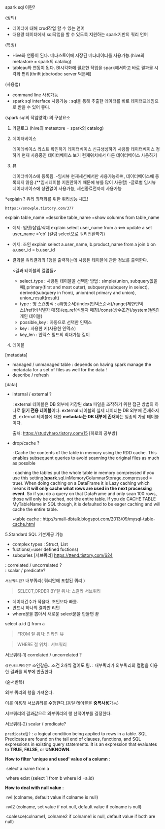 spark sql 이란?

(정의)

- 데이터에 대해 crud작업 할 수 있는 언어
- 대용량 데이터에서 sql작업을 할 수 있도록 지원하는 spark기반의 쿼리 언어

(특징)

- Hive와 연동이 된다. 메타스토어에 저장된 메타데이터를 사용가능.(hive의 metastore  = spark의 catalog)
- tableau와 연동이 된다. BI시각화에 필요한 작업을 spark에서하고 바로 결과물 시각화 편리(thrift jdbc/odbc server 덕분에)

(사용법)

- command line 사용가능
- spark sql interface 사용가능 : sql을 통해 추출한 데이터를 바로 데이터프레임으로 받을 수 있어 좋다.

(spark sql의 작업영역) 의 구성요소

1. 카탈로그 (hive의 metastore  = spark의 catalog)
2. 데이터베이스

   데이테베이스 리스트 확인하기
   데이터베이스 신규생성하기
   사용할 데이터베이스 정하기
   현재 사용중인 데이터베이스 보기
   현재위치에서 다른 데이터베이스 사용하기

3. 뷰

   데이터베이스에 등록됨.
   -임시뷰
   현재세션에서만 사용가능하며, 데이터베이스에 등록되지 않음.(**임시테이블 지원안하기 때문에 뷰를 많이 사용함)
   -글로벌 임시뷰
   데이터베이스에 상관없이 사용가능, 세션종료전까지 사용가능

*explain ? 쿼리 최적화를 위한 쿼리성능 체크!

```https://snowple.tistory.com/377```

explain table_name
=describe table_name
=show columns from table_name

- 예제: 업뎃/삽입/삭제
  explain select user_name from a
  <==> update a set user_name ='cb' (컬럼 select으로 쿼리전환하기)

- 예제: 조인
  explain select a.user_name, b.product_name 
  from a join b 
  on a.user_id = b.user_id

- 결과물
  쿼리결과의 1행을 출력하는데 사용된 테이블에 관한 정보를 출력한다.

  <결과 테이블의 컬럼들>

  - select_type : 사용된 테이블을 선택한 방법 : simple(union, subquery없을 때),primary(first and most outer), subquery(subquery in select), derived(subquery in from), union(not primary and union), union_result(result)
  - type : 행 스캔방식 : all(행순서)/index(인덱스순서)/range(제한인덱스)/ref(비식별자 매칭)/eq_ref(식별자 매칭)/const(상수조건)/system(컬럼1개인 테이블)
  - possible_key : 자동으로 선택한 인덱스
  - key : 사용한 키(사용한 인덱스)
  - key_len : 인덱스 필드의 최대가능 길이

4. 테이블

[metadata]

- managed / unmanaged table
  : depends on having spark manage the metadata for a set of files as well for the data !
- describe / refresh  

[data]

- internal / external ?

  : external 테이블은 DB 외부에 저장된 data 파일을 조작하기 위한 접근 방법의 하나로 **읽기 전용 테이블**이다. external 테이블의 실제 데이터는 DB 외부에 존재하지만, external 테이블에 대한 **metadata는 DB 내부에 존재**하는 일종의 가상 테이블이다.

  출처: <https://studyharo.tistory.com/15> [하로의 공부방]

- drop/cache  ?

  : Cache the contents of the table in memory using the RDD cache. This enables subsequent queries to avoid scanning the original files as much as possible

  : caching the tables put the whole table in memory compressed if you use this setting(**spark**.sql.inMemoryColumnarStorage.compressed = true). When doing caching on a DataFrame it is Lazy caching which means **it will only cache what rows are used in the next processing event**. So if you do a query on that DataFrame and only scan 100 rows, those will only be cached, not the entire table. If you do CACHE TABLE MyTableName in SQL though, it is defaulted to be eager caching and will cache the entire table.

  +table cache : http://small-dbtalk.blogspot.com/2013/09/mysql-table-cache.html

5.Standard SQL 기본제공 기능

- complex types : Struct, List
- fuctions(+user defined fuctions)
- subquries [서브쿼리] https://ttend.tistory.com/624 

: correlated / uncorrelated ? <br/>
: scalar / predicate?

  

  ```서브쿼리란?```  내부쿼리( 쿼리안에 포함된 쿼리 )

> SELECT,ORDER BY절 위치: 스칼라 서브쿼리

  * 데이터건수가 적을때, 조인보다 빠름. 
  * 반드시 하나의 결과만 리턴
  * where문을 뽑아서 새로운 select문을  만들면 끝

select a.id () from a

> FROM 절 위치: 인라인 뷰

> WHERE 절 위치 : 서브쿼리

서브쿼리-1) correlated / uncorrelated ? <br/>


```상관서브쿼리란?```  조인같음…조건 2개씩 걸어도 됨.
  : 내부쿼리가 외부쿼리의 컬럼을 이용한 결과를 외부에 반출한다

  

  (순서반복)

  외부 쿼리의 행을 가져온다.

  이를 이용해 서브쿼리를 수행한다.(동일 테이블을 **중복사용**가능)

  서브쿼리의 결과값으로 외부쿼리의 행 선택여부를 결정한다.

서브쿼리-2) scalar / predicate?

```predicate란?```
  : a logical condition being applied to rows in a table. SQL Predicates are found on the tail end of clauses, functions, and SQL expressions in existing query statements. It is an expression that evaluates to **TRUE**, **FALSE**, or **UNKNOWN**. 

  

**How to filter 'unique and used' value of a column** :

  ​	select a.name from a 

  ​	where exist (select 1 from b where id =a.id)

**How to deal with null value** : 

  ​	nvl (colname, default value if colname is null)

  ​	nvl2 (colname, set value if not null, default value if colname is null)

  ​	coalesce(colname1, colname2 if colname1 is null, default value if both are null)


